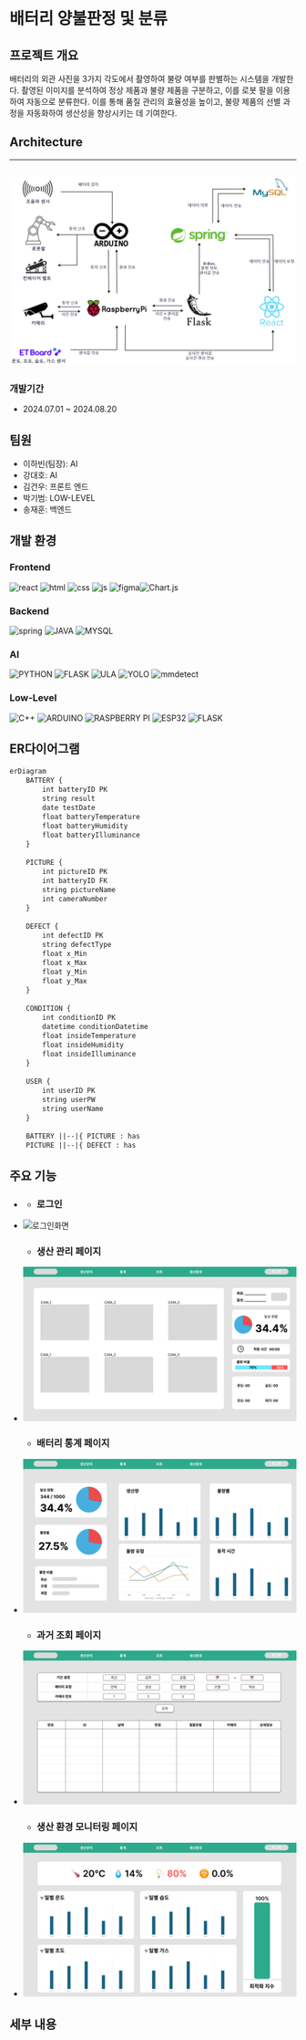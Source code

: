 # 배터리 양불판정 및 분류

## 프로젝트 개요
배터리의 외관 사진을 3가지 각도에서 촬영하여 불량 여부를 판별하는 시스템을 개발한다. 촬영된 이미지를 분석하여 정상 제품과 불량 제품을 구분하고, 이를 로봇 팔을 이용하여 자동으로 분류한다. 이를 통해 품질 관리의 효율성을 높이고, 불량 제품의 선별 과정을 자동화하여 생산성을 향상시키는 데 기여한다.

## Architecture
---
![아키텍쳐 그림](https://github.com/I5-BatteryCheck/.github/blob/main/%EC%8B%9C%EB%82%98%EB%A6%AC%EC%98%A4v3-%ED%8E%98%EC%9D%B4%EC%A7%80-3.drawio.png)
---

### 개발기간
- 2024.07.01 ~ 2024.08.20


## 팀원
- 이하빈(팀장): AI
- 강대호: AI
- 김건우: 프론트 엔드
- 박기범: LOW-LEVEL
- 송재훈: 백엔드

## 개발 환경
### Frontend
![react](https://img.shields.io/badge/React-20232A?style=for-the-badge&logo=react&logoColor=61DAFB) ![html](https://img.shields.io/badge/HTML-239120?style=for-the-badge&logo=html5&logoColor=white) ![css](https://img.shields.io/badge/CSS-239120?&style=for-the-badge&logo=css3&logoColor=white) ![js](https://img.shields.io/badge/JavaScript-F7DF1E?style=for-the-badge&logo=JavaScript&logoColor=white) ![figma](https://img.shields.io/badge/Figma-F24E1E?style=for-the-badge&logo=figma&logoColor=white)![Chart.js](https://img.shields.io/badge/chart.js-F5788D.svg?style=for-the-badge&logo=chart.js&logoColor=white)
### Backend
![spring](	https://img.shields.io/badge/Spring-6DB33F?style=for-the-badge&logo=spring&logoColor=white) ![JAVA](https://img.shields.io/badge/Java-ED8B00?style=for-the-badge&logo=openjdk&logoColor=white) ![MYSQL](https://img.shields.io/badge/MySQL-00000F?style=for-the-badge&logo=mysql&logoColor=white) 
### AI
![PYTHON](https://img.shields.io/badge/Python-3776AB?style=for-the-badge&logo=python&logoColor=white) ![FLASK](https://img.shields.io/badge/Flask-000000?style=for-the-badge&logo=flask&logoColor=white) ![ULA]() ![YOLO]() ![mmdetect]()
### Low-Level
![C++](https://img.shields.io/badge/C%2B%2B-00599C?style=for-the-badge&logo=c%2B%2B&logoColor=white) ![ARDUINO](https://img.shields.io/badge/Arduino-00979D?style=for-the-badge&logo=Arduino&logoColor=white) ![RASPBERRY PI](https://img.shields.io/badge/Raspberry%20Pi-A22846?style=for-the-badge&logo=Raspberry%20Pi&logoColor=white) ![ESP32]() ![FLASK](https://img.shields.io/badge/Flask-000000?style=for-the-badge&logo=flask&logoColor=white)


## ER다이어그램
```mermaid
erDiagram
    BATTERY {
        int batteryID PK
        string result
        date testDate
        float batteryTemperature
        float batteryHumidity
        float batteryIlluminance
    }

    PICTURE {
        int pictureID PK
        int batteryID FK
        string pictureName
        int cameraNumber
    }

    DEFECT {
        int defectID PK
        string defectType
        float x_Min
        float x_Max
        float y_Min
        float y_Max
    }

    CONDITION {
        int conditionID PK
        datetime conditionDatetime
        float insideTemperature
        float insideHumidity
        float insideIlluminance
    }

    USER {
        int userID PK
        string userPW
        string userName
    }

    BATTERY ||--|{ PICTURE : has
    PICTURE ||--|{ DEFECT : has

```


## 주요 기능
- 
	- ### 로그인
 - ![로그인화면]()
	- ### 생산 관리 페이지
 - ![생산관리 화면](https://github.com/I5-BatteryCheck/.github/blob/main/profile/%EC%83%9D%EC%82%B0%EA%B4%80%EB%A6%AC.png)
	- ### 배터리 통계 페이지
 - ![배터리 통계 화면](https://github.com/I5-BatteryCheck/.github/blob/main/profile/%ED%86%B5%EA%B3%84.png)
	- ### 과거 조회 페이지
 - ![과거 조회 화면](https://github.com/I5-BatteryCheck/.github/blob/main/profile/%EC%A1%B0%ED%9A%8C.png)
	- ### 생산 환경 모니터링 페이지
 - ![생산 환경 모니터링 화면](https://github.com/I5-BatteryCheck/.github/blob/main/profile/%EC%83%9D%EC%82%B0%ED%99%98%EA%B2%BD.png)

## 세부 내용
